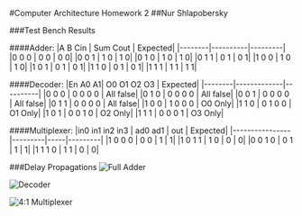 #Computer Architecture Homework 2
##Nur Shlapobersky

###Test Bench Results

####Adder:
|A B Cin | Sum Cout | Expected|
|--------|----------|---------|
|0  0  0 |  0    0  |   0  0|
|0  0  1 |  1    0  |   1  0|
|0  1  0 |  1    0  |   1  0|
|0  1  1 |  0    1  |   0  1|
|1  0  0 |  1    0  |   1  0|
|1  0  1 |  0    1  |   0  1|
|1  1  0 |  0    1  |   0  1|
|1  1  1 |  1    1  |   1  1|

####Decoder:
|En A0 A1| O0 O1 O2 O3 | Expected|
|--------|-------------|----------|
|0  0  0 |  0  0  0  0 | All false|
|0  1  0 |  0  0  0  0 | All false|
|0  0  1 |  0  0  0  0 | All false|
|0  1  1 |  0  0  0  0 | All false|
|1  0  0 |  1  0  0  0 | O0 Only|
|1  1  0 |  0  1  0  0 | O1 Only|
|1  0  1 |  0  0  1  0 | O2 Only|
|1  1  1 |  0  0  0  1 | O3 Only|


####Multiplexer:
|in0 in1 in2 in3 | ad0 ad1 | out | Expected|
|----------------|---------|-----|---------|
|1   0   0   0   |   0  0  |  1  |  1|
|1   0   1   1   |   1  0  |  0  |  0|
|0   0   1   0   |   0  1  |  1  |  1|
|1   1   1   0   |   1  1  |  0  |  0|

###Delay Propagations
![Full Adder](/home/nshlapo/Documents/CompArchFA15/HW/HW2/adder_wave.png)

![Decoder](/home/nshlapo/Documents/CompArchFA15/HW/HW2/decoder_wave.png)

![4:1 Multiplexer](/home/nshlapo/Documents/CompArchFA15/HW/HW2/mux_wave.png)